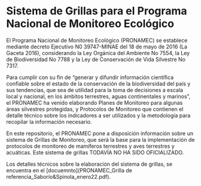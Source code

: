 # Sistema de Grillas para el Programa Nacional de Monitoreo Ecológico 

El Programa Nacional de Monitoreo Ecológico (PRONAMEC) se establece mediante decreto Ejecutivo N0 39747-MINAE del 18 de mayo de 2016 (La Gaceta 2016), considerando la Ley Orgánica del Ambiente No 7554, la Ley de Biodiversidad No 7788 y la Ley de Conservación de Vida Silvestre No 7317. 

Para cumplir con su fin de “generar y difundir información científica confiable sobre el estado de la conservación de la biodiversidad del país y sus tendencias, que sea de utilidad para la toma de decisiones a escala local y nacional, en los ámbitos terrestres, aguas continentales y marinos”, el PRONAMEC ha venido elaborando Planes de Monitoreo para algunas áreas silvestres protegidas, y Protocolos de Monitoreo que contienen el detalle técnico sobre los indicadores a ser utilizados y la metodología para recopilar la información necesario. 

En este repositorio, el PRONAMEC pone a disposición información sobre un sistema de Grillas de Monitoreo, que será la base para la implementación de protocolos de monitoreo de mamíferos terrestres y aves terrestres y acuáticas. Este sistema de grillas TODAVÍA NO HA SIDO OFICIALIZADO.

Los detalles técnicos sobre la elaboración del sistema de grillas, se encuentra en el [docuemnto](PRONAMEC_Grilla de referencia_Saborío&Spinola_enero22.pdf).
